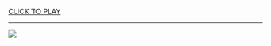 
<a href="https://premium76.site?title=dbz_games_unblocked&ref=13M">CLICK TO PLAY</a></h3>
<hr>

<a href="https://premium76.site?title=dbz_games_unblocked&ref=13M"><img src="https://clearcache.store/games.png"></a>


